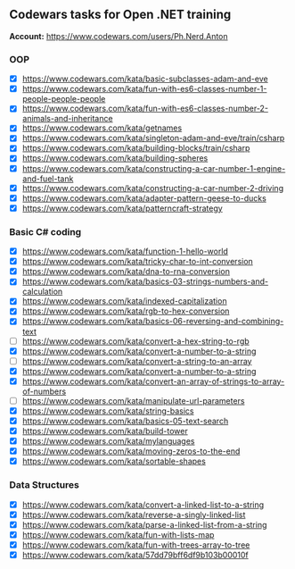 ## Codewars tasks for Open .NET training

**Account:** https://www.codewars.com/users/Ph.Nerd.Anton

### OOP
- [x] https://www.codewars.com/kata/basic-subclasses-adam-and-eve
- [x] https://www.codewars.com/kata/fun-with-es6-classes-number-1-people-people-people
- [x] https://www.codewars.com/kata/fun-with-es6-classes-number-2-animals-and-inheritance
- [x] https://www.codewars.com/kata/getnames
- [x] https://www.codewars.com/kata/singleton-adam-and-eve/train/csharp
- [x] https://www.codewars.com/kata/building-blocks/train/csharp
- [x] https://www.codewars.com/kata/building-spheres
- [x] https://www.codewars.com/kata/constructing-a-car-number-1-engine-and-fuel-tank
- [x] https://www.codewars.com/kata/constructing-a-car-number-2-driving
- [x] https://www.codewars.com/kata/adapter-pattern-geese-to-ducks
- [x] https://www.codewars.com/kata/patterncraft-strategy

### Basic C# coding
- [x] https://www.codewars.com/kata/function-1-hello-world
- [x] https://www.codewars.com/kata/tricky-char-to-int-conversion
- [x] https://www.codewars.com/kata/dna-to-rna-conversion
- [x] https://www.codewars.com/kata/basics-03-strings-numbers-and-calculation
- [x] https://www.codewars.com/kata/indexed-capitalization
- [x] https://www.codewars.com/kata/rgb-to-hex-conversion
- [x] https://www.codewars.com/kata/basics-06-reversing-and-combining-text
- [ ] https://www.codewars.com/kata/convert-a-hex-string-to-rgb
- [x] https://www.codewars.com/kata/convert-a-number-to-a-string
- [ ] https://www.codewars.com/kata/convert-a-string-to-an-array
- [x] https://www.codewars.com/kata/convert-a-number-to-a-string
- [x] https://www.codewars.com/kata/convert-an-array-of-strings-to-array-of-numbers
- [ ] https://www.codewars.com/kata/manipulate-url-parameters
- [x] https://www.codewars.com/kata/string-basics
- [x] https://www.codewars.com/kata/basics-05-text-search
- [x] https://www.codewars.com/kata/build-tower
- [x] https://www.codewars.com/kata/mylanguages
- [x] https://www.codewars.com/kata/moving-zeros-to-the-end
- [x] https://www.codewars.com/kata/sortable-shapes

### Data Structures
- [x] https://www.codewars.com/kata/convert-a-linked-list-to-a-string
- [x] https://www.codewars.com/kata/reverse-a-singly-linked-list
- [x] https://www.codewars.com/kata/parse-a-linked-list-from-a-string
- [x] https://www.codewars.com/kata/fun-with-lists-map
- [x] https://www.codewars.com/kata/fun-with-trees-array-to-tree
- [x] https://www.codewars.com/kata/57dd79bff6df9b103b00010f
